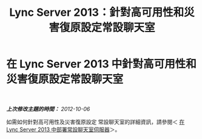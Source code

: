 ﻿---
title: Lync Server 2013：針對高可用性和災害復原設定常設聊天室
TOCTitle: 針對高可用性和災害復原設定常設聊天室
ms:assetid: 2b91c244-796c-416d-bf9b-e99613e901af
ms:mtpsurl: https://technet.microsoft.com/zh-tw/library/JJ552854(v=OCS.15)
ms:contentKeyID: 49290433
ms.date: 08/10/2015
mtps_version: v=OCS.15
ms.translationtype: HT
---

# 在 Lync Server 2013 中針對高可用性和災害復原設定常設聊天室

 

_**上次修改主題的時間：** 2012-10-06_

如需如何針對高可用性及災害復原設定 常設聊天室的詳細資訊，請參閱＜ [在 Lync Server 2013 中部署常設聊天室伺服器](lync-server-2013-deploying-persistent-chat-server.md)＞。

